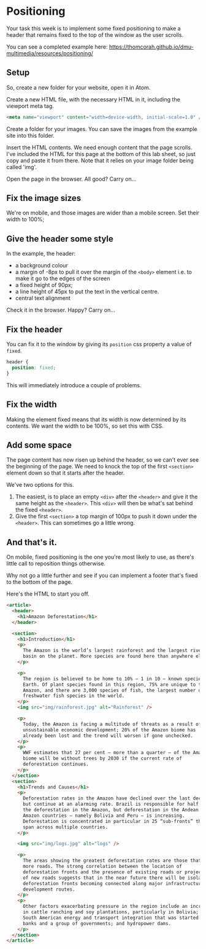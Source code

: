 # Positioning

Your task this week is to implement some fixed positioning to make a header that remains fixed to the top of the window as the user scrolls.

You can see a completed example here: <https://thomcorah.github.io/dmu-multimedia/resources/positioning/>

## Setup

So, create a new folder for your website, open it in Atom.

Create a new HTML file, with the necessary HTML in it, including the viewport meta tag.

```html
<meta name="viewport" content="width=device-width, initial-scale=1.0" />
```

Create a folder for your images. You can save the images from the example site into this folder.

Insert the HTML contents. We need enough content that the page scrolls. I've included the HTML for this page at the bottom of this lab sheet, so just copy and paste it from there. Note that it relies on your image folder being called 'img'.

Open the page in the browser. All good? Carry on...

## Fix the image sizes

We're on mobile, and those images are wider than a mobile screen. Set their width to 100%;

## Give the header some style

In the example, the header:

- a background colour
- a margin of -8px to pull it over the margin of the `<body>` element i.e. to make it go to the edges of the screen
- a fixed height of 90px;
- a line height of 45px to put the text in the vertical centre.
- central text alignment

Check it in the browser. Happy? Carry on...

## Fix the header

You can fix it to the window by giving its `position` css property a value of `fixed`.

```css
header {
  position: fixed;
}
```

This will immediately introduce a couple of problems.

## Fix the width

Making the element fixed means that its width is now determined by its contents. We want the width to be 100%, so set this with CSS.

## Add some space

The page content has now risen up behind the header, so we can't ever see the beginning of the page. We need to knock the top of the first `<section>` element down so that it starts after the header.

We've two options for this.

1. The easiest, is to place an empty `<div>` after the `<header>` and give it the same height as the `<header>`. This `<div>` will then be what's sat behind the fixed `<header>`.
2. Give the first `<section>` a top margin of 100px to push it down under the `<header>`. This can sometimes go a little wrong.

## And that's it.

On mobile, fixed positioning is the one you're most likely to use, as there's little call to reposition things otherwise.

Why not go a little further and see if you can implement a footer that's fixed to the bottom of the page.

Here's the HTML to start you off.

```HTML
<article>
  <header>
    <h1>Amazon Deforestation</h1>
  </header>

  <section>
    <h1>Introduction</h1>
    <p>
      The Amazon is the world’s largest rainforest and the largest river
      basin on the planet. More species are found here than anywhere else.
    </p>

    <p>
      The region is believed to be home to 10% – 1 in 10 – known species on
      Earth. Of plant species found in this region, 75% are unique to the
      Amazon, and there are 3,000 species of fish, the largest number of
      freshwater fish species in the world.
    </p>
    <img src="img/rainforest.jpg" alt="Rainforest" />

    <p>
      Today, the Amazon is facing a multitude of threats as a result of
      unsustainable economic development; 20% of the Amazon biome has
      already been lost and the trend will worsen if gone unchecked.
    </p>
    <p>
      WWF estimates that 27 per cent – more than a quarter – of the Amazon
      biome will be without trees by 2030 if the current rate of
      deforestation continues.
    </p>
  </section>
  <section>
    <h1>Trends and Causes</h1>
    <p>
      Deforestation rates in the Amazon have declined over the last decade,
      but continue at an alarming rate. Brazil is responsible for half of
      the deforestation in the Amazon, but deforestation in the Andean
      Amazon countries – namely Bolivia and Peru – is increasing.
      Deforestation is concentrated in particular in 25 “sub-fronts” that
      span across multiple countries.
    </p>

    <img src="img/logs.jpg" alt="logs" />

    <p>
      The areas showing the greatest deforestation rates are those that have
      more roads. The strong correlation between the location of
      deforestation fronts and the presence of existing roads or projections
      of new roads suggests that in the near future there will be isolated
      deforestation fronts becoming connected along major infrastructure
      development routes.
    </p>
    <p>
      Other factors exacerbating pressure in the region include an increase
      in cattle ranching and soy plantations, particularly in Bolivia; the
      South American energy and transport integration that was started with
      banks and a group of governments; and hydropower dams.
    </p>
  </section>
</article>
```
